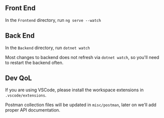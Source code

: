 ## Front End

In the `Frontend` directory, run `ng serve --watch`

## Back End

In the `Backend` directory, run `dotnet watch`

Most changes to backend does not refresh via `dotnet watch`, so you'll need to restart the backend often.

## Dev QoL

If you are using VSCode, please install the workspace extensions in `.vscode/extensions`.

Postman collection files will be updated in `misc/postman`, later on we'll add proper API documentation.
